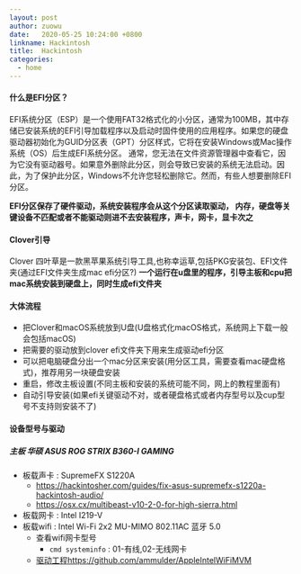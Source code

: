 ```yaml
---
layout: post
author: zuowu
date:   2020-05-25 10:24:00 +0800
linkname: Hackintosh
title:  Hackintosh
categories: 
  - home
---
```


#### 什么是EFI分区？

EFI系统分区（ESP）是一个使用FAT32格式化的小分区，通常为100MB，其中存储已安装系统的EFI引导加载程序以及启动时固件使用的应用程序。如果您的硬盘驱动器初始化为GUID分区表（GPT）分区样式，它将在安装Windows或Mac操作系统（OS）后生成EFI系统分区。
通常，您无法在文件资源管理器中查看它，因为它没有驱动器号。如果意外删除此分区，则会导致已安装的系统无法启动。因此，为了保护此分区，Windows不允许您轻松删除它。然而，有些人想要删除EFI分区。

__EFI分区保存了硬件驱动，系统安装程序会从这个分区读取驱动， 内存，硬盘等关键设备不匹配或者不能驱动则进不去安装程序，声卡，网卡，显卡次之__

#### Clover引导    

 Clover 四叶草是一款黑苹果系统引导工具,也称幸运草,包括PKG安装包、EFI文件夹(通过EFI文件夹生成mac efi分区?)
 __一个运行在u盘里的程序，引导主板和cpu把mac系统安装到硬盘上，同时生成efi文件夹__

#### 大体流程

* 把Clover和macOS系统放到U盘(U盘格式化macOS格式，系统网上下载一般会包括macOS)
* 把需要的驱动放到clover efi文件夹下用来生成驱动efi分区
* 可以把电脑硬盘分出一个mac分区来安装(用分区工具，需要查看mac硬盘格式)，推荐用另一块硬盘安装
* 重启，修改主板设置(不同主板和安装的系统可能不同，网上的教程里面有)
* 自动引导安装(如果efi关键驱动不对，或者硬盘格式或者内存型号以及cup型号不支持则安装不了)

#### 设备型号与驱动    
##### 主板 华硕 ASUS ROG STRIX B360-I GAMING
 * 板载声卡 : SupremeFX S1220A
    * https://hackintosher.com/guides/fix-asus-supremefx-s1220a-hackintosh-audio/
    * https://osx.cx/multibeast-v10-2-0-for-high-sierra.html
 * 板载网卡 : Intel I219-V
 * 板载wifi : Intel Wi-Fi 2x2 MU-MIMO 802.11AC 蓝牙 5.0
    * 查看wifi网卡型号
        * `cmd systeminfo` : 01-有线,02-无线网卡
    * [驱动工程https://github.com/ammulder/AppleIntelWiFiMVM](https://github.com/ammulder/AppleIntelWiFiMVM)
 <!-- <p>https://github.com/vit9696/AppleALC/tree/master/Resources</p> -->